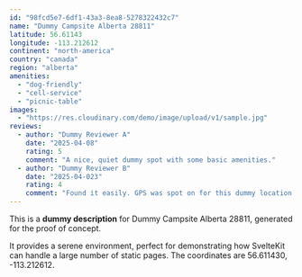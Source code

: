 ```yaml
---
id: "98fcd5e7-6df1-43a3-8ea8-5278322432c7"
name: "Dummy Campsite Alberta 28811"
latitude: 56.61143
longitude: -113.212612
continent: "north-america"
country: "canada"
region: "alberta"
amenities:
  - "dog-friendly"
  - "cell-service"
  - "picnic-table"
images:
  - "https://res.cloudinary.com/demo/image/upload/v1/sample.jpg"
reviews:
  - author: "Dummy Reviewer A"
    date: "2025-04-08"
    rating: 5
    comment: "A nice, quiet dummy spot with some basic amenities."
  - author: "Dummy Reviewer B"
    date: "2025-04-023"
    rating: 4
    comment: "Found it easily. GPS was spot on for this dummy location."
---
```


This is a **dummy description** for Dummy Campsite Alberta 28811, generated for the proof of concept.

It provides a serene environment, perfect for demonstrating how SvelteKit can handle a large number of static pages. The coordinates are 56.611430, -113.212612.
